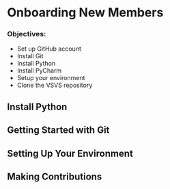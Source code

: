 # Onboarding New Members

### Objectives:
- Set up GitHub account
- Install Git 
- Install Python
- Install PyCharm
- Setup your environment
- Clone the VSVS repository

## Install Python

## Getting Started with Git

## Setting Up Your Environment

## Making Contributions

